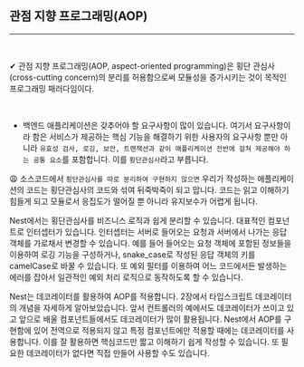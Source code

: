 ## 관점 지향 프로그래밍(AOP)

---

<BR>

✔ 관점 지향 프로그래밍(AOP, aspect-oriented programming)은 횡단 관심사(cross-cutting concern)의 분리를 허용함으로써 모듈성을 증가시키는 것이 목적인 프로그래밍 패러다임이다.

<BR>

- 백엔드 애플리케이션은 갖추어야 할 요구사항이 많이 있습니다. 여기서 요구사항이라 함은 서비스가 제공하는 핵심 기능을 해결하기 위한 사용자의 요구사항 뿐만 아니라 `유효성 검사, 로깅, 보안, 트랜잭션과 같이 애플리케이션 전반에 걸쳐 제공해야 하는 공통 요소`를 포함합니다. 이를 `횡단관심사`라고 부릅니다.

😩 소스코드에서 `횡단관심사를 따로 분리하여 구현하지 않으면` 우리가 작성하는 애플리케이션의 코드는 횡단관심사의 코드와 섞여 뒤죽박죽이 되고 맙니다. 코드는 읽고 이해하기 힘들게 되고 모듈로서 응집도가 떨어질 뿐 아니라 유지보수가 어렵게 됩니다.

Nest에서는 횡단관심사를 비즈니스 로직과 쉽게 분리할 수 있습니다. 대표적인 컴포넌트로 인터셉터가 있습니다. 인터셉터는 서버로 들어오는 요청과 서버에서 나가는 응답 객체를 가로채서 변경할 수 있습니다. 예를 들어 들어오는 요청 객체에 포함된 정보들을 이용하여 로깅 기능을 구성하거나, snake_case로 작성된 응답 객체의 키를 camelCase로 바꿀 수 있습니다. 또 예외 필터를 이용하여 어느 코드에서든 발생하는 에러를 잡아서 일관적인 예외 처리 로직으로 동작하도록 할 수 있습니다.

Nest는 데코레이터를 활용하여 AOP를 적용합니다. 2장에서 타입스크립트 데코레이터의 개념을 자세하게 알아보았습니다. 앞서 컨트롤러의 예에서도 데코레이터가 쓰이고 있고 앞으로 배울 컴포넌트들에서도 데코레이터가 많이 활용됩니다. Nest에서 AOP를 구현함에 있어 전역으로 적용되지 않고 특정 컴포넌트에만 적용할 때에는 데코레이터를 사용합니다. 이를 잘 활용하면 핵심코드만 짧고 이해하기 쉽게 작성할 수 있습니다. 또 필요한 데코레이터가 없다면 직접 만들어 사용할 수도 있습니다.
